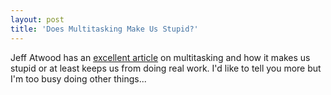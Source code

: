 ```yaml
---
layout: post
title: 'Does Multitasking Make Us Stupid?'
---
```

Jeff Atwood has an [excellent article](http://www.codinghorror.com/blog/archives/000691.html) on multitasking and how it makes us stupid or at least keeps us from doing real work. I'd like to tell you more but I'm too busy doing other things...
